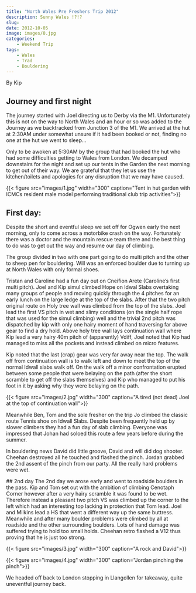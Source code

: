 ```yaml
---
title: "North Wales Pre Freshers Trip 2012"
description: Sunny Wales !?!?
slug: 
date: 2012-10-05
image: images/0.jpg
categories:
    - Weekend Trip
tags:
    - Wales
    - Trad
    - Bouldering
---
```


By Kip

## Journey and first night
The journey started with Joel directing us to Derby via the M1. Unfortunately this is not on the way to North Wales and an hour or so was added to the Journey as we backtracked from Junction 3 of the M1. We arrived at the hut at 2:30AM under somewhat unsure if it had been booked or not, finding no one at the hut we went to sleep...

Only to be awoken at 5:30AM by the group that had booked the hut who had some difficulties getting to Wales from London. We decamped downstairs for the night and set up our tents in the Garden the next morning to get out of their way. We are grateful that they let us use the kitchen/toilets and apologies for any disruption that we may have caused.

{{< figure src="images/1.jpg" width="300" caption="Tent in hut garden with ICMCs resident male model performing traditional club trip activities">}}


## First day:
Despite the short and eventful sleep we set off for Ogwen early the next morning, only to come across a motorbike crash on the way. Fortunately there was a doctor and the mountain rescue team there and the best thing to do was to get out the way and resume our day of climbing.

The group divided in two with one part going to do multi pitch and the other to sheep pen for bouldering. Will was an enforced boulder due to turning up at North Wales with only formal shoes.
 
Tristan and Caroline had a fun day out on Cneifion Arete (Caroline’s first multi pitch).
Joel and Kip simul climbed Hope on Idwal Slabs overtaking many groups of people and moving quickly through the 4 pitches for an early lunch on the large ledge at the top of the slabs. After that the two pitch original route on Holy tree wall was climbed from the top of the slabs. Joel lead the first VS pitch in wet and slimy conditions (on the single half rope that was used for the simul climbing) well and the trivial 2nd pitch was dispatched by kip with only one hairy moment of hand traversing far above gear to find a dry hold. Above holy tree wall lays continuation wall where Kip lead a very hairy 40m pitch of (apparently) Vdiff, Joel noted that Kip had managed to miss all the pockets and instead climbed on micro features. 

Kip noted that the last (crap) gear was very far away near the top. The walk off from continuation wall is to walk left and down to meet the top of the normal Idwall slabs walk off. On the walk off a minor confrontation erupted between some people that were belaying on the path (after the short scramble to get off the slabs themselves) and Kip who managed to put his foot in it by asking why they were belaying on the path.

{{< figure src="images/2.jpg" width="300" caption="A tired (not dead) Joel at the top of continuation wall">}}

Meanwhile Ben, Tom and the sole fresher on the trip Jo climbed the classic route Tennis shoe on Idwall Slabs. Despite been frequently held up by slower climbers they had a fun day of slab climbing. Everyone was impressed that Johan had soloed this route a few years before during the summer.

In bouldering news David did little groove, David and will did dog shooter. Cheehan destroyed all he touched and flashed the pinch. Jordan grabbed the 2nd assent of the pinch from our party. All the really hard problems were wet.

## 2nd day
The 2nd day we arose early and went to roadside boulders in the pass. Kip and Tom set out with the ambition of climbing Cenotaph Corner however after a very hairy scramble it was found to be wet. Therefore instead a pleasant two pitch VS was climbed up the corner to the left which had an interesting top lacking in protection that Tom lead. Joel and Milkins lead a HS that went a different way up the same buttress. Meanwhile and after many boulder problems were climbed by all at roadside and the other surrounding boulders. Lots of hand damage was suffered trying to hold too small holds. Cheehan retro flashed a V12 thus proving that he is just too strong.

{{< figure src="images/3.jpg" width="300" caption="A rock and David">}}

{{< figure src="images/4.jpg" width="300" caption="Jordan pinching the pinch">}}

We headed off back to London stopping in Llangollen for takeaway, quite uneventful journey back.